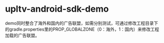 # upltv-android-sdk-demo
demo同时整合了海外和国内的广告联盟，如需分别测试，可通过修改工程目录下的gradle.properties里的PROP_GLOBALZONE（0：海外，1：国内）来修改工程加载的广告联盟。